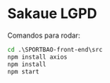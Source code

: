 # Sakaue LGPD

Comandos para rodar: 

```cmd
cd .\SPORTBAO-front-end\src
npm install axios
npm install
npm start
```
